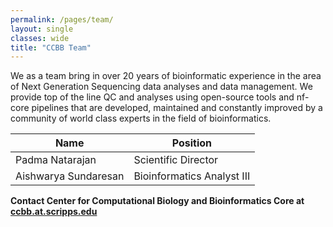 ```yaml
---
permalink: /pages/team/
layout: single
classes: wide
title: "CCBB Team"
---
```


We as a team bring in over 20 years of bioinformatic experience in the area of Next Generation Sequencing data analyses and data management. We provide top of the line QC and analyses using open-source tools and nf-core pipelines that are developed, maintained and constantly improved by a community of world class experts in the field of bioinformatics.

| Name                 | Position                |
|----------------------|-------------------------|
| Padma Natarajan      | Scientific Director     |
| Aishwarya Sundaresan | Bioinformatics Analyst III |

**Contact Center for Computational Biology and Bioinformatics Core at [ccbb.at.scripps.edu](ccbb.at.scripps.edu)**
